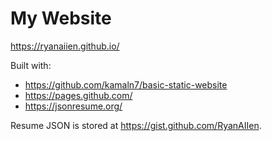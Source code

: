 # My Website

https://ryanaiien.github.io/

Built with:
- https://github.com/kamaln7/basic-static-website
- https://pages.github.com/
- https://jsonresume.org/

Resume JSON is stored at https://gist.github.com/RyanAIIen.

